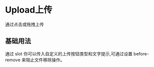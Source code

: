 # Upload上传

通过点击或拖拽上传

## 基础用法

通过 slot 你可以传入自定义的上传按钮类型和文字提示,可通过设置 before-remove 来阻止文件移除操作。

<demo vue="../example/upload/Basic.vue"/>

